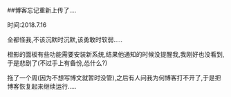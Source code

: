 ##博客忘记重新上传了....

时间:2018.7.16

全都怪我,不该沉默时沉默,该勇敢时软弱.....

橙影的面板有些功能需要安装新系统,结果他通知的时候没提醒我,我刚好也没看到,于是悲剧了(不过手上有备份,怂什么?)

拖了一个周(因为不想写博文就暂时没管),之后有人问我为何博客打不开了,于是把博客恢复起来继续运行.....